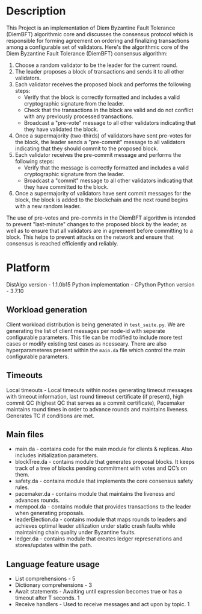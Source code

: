 # Description

This Project is an implementation of Diem Byzantine Fault Tolerance (DiemBFT) algorithmic core and discusses the consensus protocol which is responsible for forming agreement on ordering and finalizing transactions among a configurable set of validators. Here's the algorithmic core of the Diem Byzantine Fault Tolerance (DiemBFT) consensus algorithm:

1. Choose a random validator to be the leader for the current round.
2. The leader proposes a block of transactions and sends it to all other validators.
3. Each validator receives the proposed block and performs the following steps:
   - Verify that the block is correctly formatted and includes a valid cryptographic signature from the leader.
   - Check that the transactions in the block are valid and do not conflict with any previously processed transactions.
   - Broadcast a "pre-vote" message to all other validators indicating that they have validated the block.
4. Once a supermajority (two-thirds) of validators have sent pre-votes for the block, the leader sends a "pre-commit" message to all validators indicating that they should commit to the proposed block.
5. Each validator receives the pre-commit message and performs the following steps:
   - Verify that the message is correctly formatted and includes a valid cryptographic signature from the leader.
   - Broadcast a "commit" message to all other validators indicating that they have committed to the block.
6. Once a supermajority of validators have sent commit messages for the block, the block is added to the blockchain and the next round begins with a new random leader.

The use of pre-votes and pre-commits in the DiemBFT algorithm is intended to prevent "last-minute" changes to the proposed block by the leader, as well as to ensure that all validators are in agreement before committing to a block. This helps to prevent attacks on the network and ensure that consensus is reached efficiently and reliably.



# Platform

DistAlgo version - 1.1.0b15
Python implementation - CPython
Python version - 3.7.10

## Workload generation

Client workload distribution is being generated in `test_suite.py`. We are generating the list of client messages per node-id with seperate configurable parameters. This file can be modified to include more test cases or modify existing test cases as ncesseary. There are also hyperparameteres present within the `main.da` file which control the main configurable parameters.

## Timeouts

Local timeouts - Local timeouts within nodes generating timeout messages with timeout information, last round timeout certificate (if present), high commit QC (highest QC that serves as a commit certificate), Pacemaker maintains round times in order to advance rounds and maintains liveness. Generates TC if conditions are met. 

## Main files

 - main.da - contains code for the main module for clients & replicas. Also includes initialization parameters. 
 - blockTree.da - contains module that generates proposal blocks. It keeps track of a tree of blocks pending commitment with votes and QC’s on them.
 - safety.da - contains module that implements the core consensus safety rules.
 - pacemaker.da - contains module that maintains the liveness and advances rounds.
 - mempool.da - contains module that provides transactions to the leader when generating proposals.
 - leaderElection.da - contains module that maps rounds to leaders and achieves optimal leader utilization under static crash faults while maintaining chain quality under Byzantine faults.
 - ledger.da - contains module that creates ledger represenations and stores/updates within the path. 

## Language feature usage

- List comprehensions - 5
- Dictionary comprehensions - 3
- Await statements - Awaiting until expression becomes true or has a timeout after T seconds. 1
- Receive handlers - Used to receive messages and act upon by topic. 1

